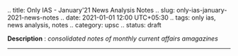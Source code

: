.. title: Only IAS - January'21 News Analysis Notes
.. slug: only-ias-january-2021-news-notes
.. date: 2021-01-01 12:00 UTC+05:30
.. tags: only ias, news analysis, notes
.. category: upsc
.. status: draft

**Description** : *consolidated notes of monthly current affairs amagazines*

***
<!-- TEASER_END -->